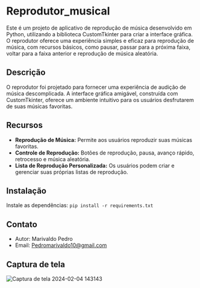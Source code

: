 # Reprodutor_musical

Este é um projeto de aplicativo de reprodução de música desenvolvido em Python, utilizando a biblioteca CustomTkinter para criar a interface gráfica. O reprodutor oferece uma experiência simples e eficaz para reprodução de música, com recursos básicos, como pausar, passar para a próxima faixa, voltar para a faixa anterior e reprodução de música aleatória.

## Descrição

O reprodutor foi projetado para fornecer uma experiência de audição de música descomplicada. A interface gráfica amigável, construída com CustomTkinter, oferece um ambiente intuitivo para os usuários desfrutarem de suas músicas favoritas.

## Recursos

- **Reprodução de Música:** Permite aos usuários reproduzir suas músicas favoritas.
- **Controle de Reprodução:** Botões de reprodução, pausa, avanço rápido, retrocesso e música aleatória.
- **Lista de Reprodução Personalizada:** Os usuários podem criar e gerenciar suas próprias listas de reprodução.

## Instalação

Instale as dependências: `pip install -r requirements.txt`

## Contato

- Autor: Marivaldo Pedro
- Email: Pedromarivaldo10@gmail.com

## Captura de tela

![Captura de tela 2024-02-04 143143](https://github.com/MarivaldoDev/Reprodutor_musical/assets/126726979/c55e832a-9bef-4ce5-ae00-d4bb85ec7ed9)
